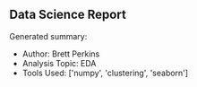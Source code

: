## Data Science Report

Generated summary:

- Author: Brett Perkins
- Analysis Topic: EDA
- Tools Used: ['numpy', 'clustering', 'seaborn']
